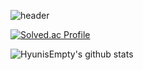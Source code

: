 ![header](https://capsule-render.vercel.app/api?type=waving&color=timeGradient&height=200&section=header&text=HyunisEmpty&fontSize=50&fontColor=ffffff&fontAlign=70)


[![Solved.ac Profile](http://mazassumnida.wtf/api/v2/generate_badge?boj=empty6004)](https://solved.ac/empty6004/)


![HyunisEmpty's github stats](https://github-readme-stats.vercel.app/api?username=HyunisEmpty&show_icons=true)
